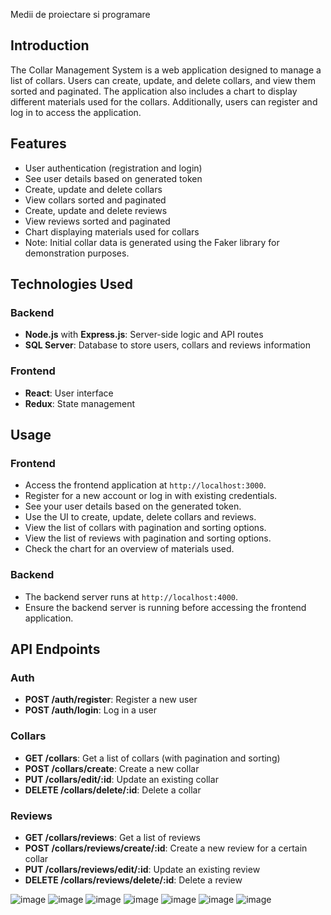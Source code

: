 Medii de proiectare si programare
## Introduction

The Collar Management System is a web application designed to manage a list of collars. Users can create, update, and delete collars, and view them sorted and paginated. The application also includes a chart to display different materials used for the collars. Additionally, users can register and log in to access the application.

## Features

- User authentication (registration and login)
- See user details based on generated token
- Create, update and delete collars
- View collars sorted and paginated
- Create, update and delete reviews
- View reviews sorted and paginated
- Chart displaying materials used for collars
- Note: Initial collar data is generated using the Faker library for demonstration purposes.

## Technologies Used

### Backend

- **Node.js** with **Express.js**: Server-side logic and API routes
- **SQL Server**: Database to store users, collars and reviews information

### Frontend

- **React**: User interface
- **Redux**: State management

## Usage

### Frontend

- Access the frontend application at `http://localhost:3000`.
- Register for a new account or log in with existing credentials.
- See your user details based on the generated token.
- Use the UI to create, update, delete collars and reviews.
- View the list of collars with pagination and sorting options.
- View the list of reviews with pagination and sorting options.
- Check the chart for an overview of materials used.

### Backend

- The backend server runs at `http://localhost:4000`.
- Ensure the backend server is running before accessing the frontend application.

## API Endpoints

### Auth

- **POST /auth/register**: Register a new user
- **POST /auth/login**: Log in a user

### Collars

- **GET /collars**: Get a list of collars (with pagination and sorting)
- **POST /collars/create**: Create a new collar
- **PUT /collars/edit/:id**: Update an existing collar
- **DELETE /collars/delete/:id**: Delete a collar

### Reviews

- **GET /collars/reviews**: Get a list of reviews
- **POST /collars/reviews/create/:id**: Create a new review for a certain collar
- **PUT /collars/reviews/edit/:id**: Update an existing review
- **DELETE /collars/reviews/delete/:id**: Delete a review
  
![image](https://github.com/cheresandreea/Faculty/assets/115451911/f4c60726-d8af-40d0-9a62-93deb564aebe)
![image](https://github.com/cheresandreea/Faculty/assets/115451911/09ab58b6-4c56-42a6-85c7-fa9729eee24e)
![image](https://github.com/cheresandreea/Faculty/assets/115451911/cff6c97b-a30a-41bb-91b0-e42d249b53b9)
![image](https://github.com/cheresandreea/Faculty/assets/115451911/b6befa6e-bc61-4ce1-8586-7b3c7cc19ad3)
![image](https://github.com/cheresandreea/Faculty/assets/115451911/ce52af2f-a797-4240-92e5-11597312be64)
![image](https://github.com/cheresandreea/Faculty/assets/115451911/03156ea6-1693-4006-be06-8e1ebad5b177)
![image](https://github.com/cheresandreea/Faculty/assets/115451911/7348d5ac-ee67-40a8-a435-6fd5d2793882)



